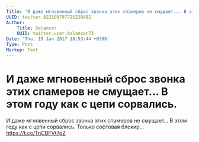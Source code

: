 ```yaml
---
Title: 'И даже мгновенный сброс звонка этих спамеров не смущает... В этом году как с цепи сорвались.'
UUID: twitter.822109797726228482
Author:
    Title: Balancer
    UUID: twitter.user.balancer73
Date: 'Thu, 19 Jan 2017 18:53:44 +0300'
Type: Post
Markup: Text
---
```


# И даже мгновенный сброс звонка этих спамеров не смущает... В этом году как с цепи сорвались.

И даже мгновенный сброс звонка этих спамеров не смущает... В
этом году как с цепи сорвались. Только софтовая блокир…
https://t.co/TnCBFVt7pZ